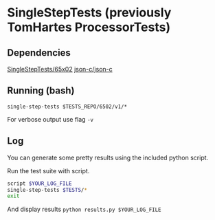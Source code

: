# SingleStepTests (previously TomHartes ProcessorTests)

## Dependencies

[SingleStepTests/65x02](https://github.com/SingleStepTests/65x02)
[json-c/json-c](https://github.com/json-c/json-c)

## Running (bash)
`single-step-tests $TESTS_REPO/6502/v1/*`

For verbose output use flag `-v`

## Log
You can generate some pretty results using the included python script.

Run the test suite with script.

```bash
script $YOUR_LOG_FILE
single-step-tests $TESTS/*
exit
```

And display results
`python results.py $YOUR_LOG_FILE`
